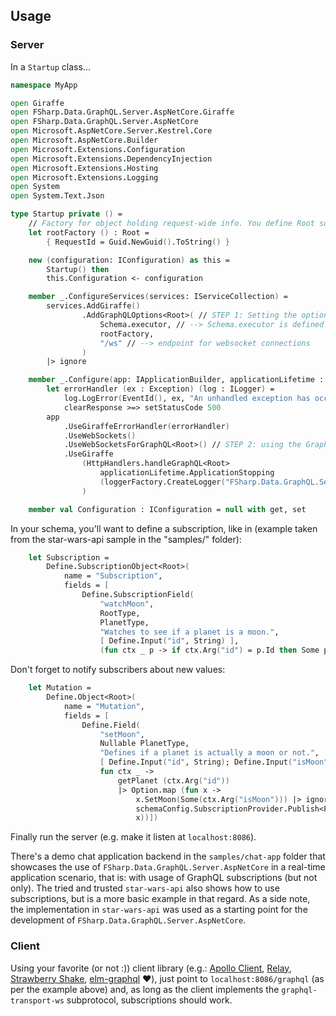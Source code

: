 ## Usage

### Server

In a `Startup` class...
```fsharp
namespace MyApp

open Giraffe
open FSharp.Data.GraphQL.Server.AspNetCore.Giraffe
open FSharp.Data.GraphQL.Server.AspNetCore
open Microsoft.AspNetCore.Server.Kestrel.Core
open Microsoft.AspNetCore.Builder
open Microsoft.Extensions.Configuration
open Microsoft.Extensions.DependencyInjection
open Microsoft.Extensions.Hosting
open Microsoft.Extensions.Logging
open System
open System.Text.Json

type Startup private () =
    // Factory for object holding request-wide info. You define Root somewhere else.
    let rootFactory () : Root =
        { RequestId = Guid.NewGuid().ToString() }

    new (configuration: IConfiguration) as this =
        Startup() then
        this.Configuration <- configuration

    member _.ConfigureServices(services: IServiceCollection) =
        services.AddGiraffe()
                .AddGraphQLOptions<Root>( // STEP 1: Setting the options
                    Schema.executor, // --> Schema.executor is defined by you somewhere else (in another file)
                    rootFactory,
                    "/ws" // --> endpoint for websocket connections
                )
        |> ignore

    member _.Configure(app: IApplicationBuilder, applicationLifetime : IHostApplicationLifetime, loggerFactory : ILoggerFactory) =
        let errorHandler (ex : Exception) (log : ILogger) =
            log.LogError(EventId(), ex, "An unhandled exception has occurred while executing the request.")
            clearResponse >=> setStatusCode 500
        app
            .UseGiraffeErrorHandler(errorHandler)
            .UseWebSockets()
            .UseWebSocketsForGraphQL<Root>() // STEP 2: using the GraphQL websocket middleware
            .UseGiraffe
                (HttpHandlers.handleGraphQL<Root>
                    applicationLifetime.ApplicationStopping
                    (loggerFactory.CreateLogger("FSharp.Data.GraphQL.Server.AspNetCore.HttpHandlers.handleGraphQL"))
                )

    member val Configuration : IConfiguration = null with get, set

```

In your schema, you'll want to define a subscription, like in (example taken from the star-wars-api sample in the "samples/" folder):

```fsharp
    let Subscription =
        Define.SubscriptionObject<Root>(
            name = "Subscription",
            fields = [
                Define.SubscriptionField(
                    "watchMoon",
                    RootType,
                    PlanetType,
                    "Watches to see if a planet is a moon.",
                    [ Define.Input("id", String) ],
                    (fun ctx _ p -> if ctx.Arg("id") = p.Id then Some p else None)) ])
```

Don't forget to notify subscribers about new values:

```fsharp
    let Mutation =
        Define.Object<Root>(
            name = "Mutation",
            fields = [
                Define.Field(
                    "setMoon",
                    Nullable PlanetType,
                    "Defines if a planet is actually a moon or not.",
                    [ Define.Input("id", String); Define.Input("isMoon", Boolean) ],
                    fun ctx _ ->
                        getPlanet (ctx.Arg("id"))
                        |> Option.map (fun x ->
                            x.SetMoon(Some(ctx.Arg("isMoon"))) |> ignore
                            schemaConfig.SubscriptionProvider.Publish<Planet> "watchMoon" x // here you notify the subscribers upon a mutation
                            x))])
```

Finally run the server (e.g. make it listen at `localhost:8086`).

There's a demo chat application backend in the `samples/chat-app` folder that showcases the use of `FSharp.Data.GraphQL.Server.AspNetCore` in a real-time application scenario, that is: with usage of GraphQL subscriptions (but not only).
The tried and trusted `star-wars-api` also shows how to use subscriptions, but is a more basic example in that regard. As a side note, the implementation in `star-wars-api` was used as a starting point for the development of `FSharp.Data.GraphQL.Server.AspNetCore`.

### Client
Using your favorite (or not :)) client library (e.g.: [Apollo Client](https://www.apollographql.com/docs/react/get-started), [Relay](https://relay.dev), [Strawberry Shake](https://chillicream.com/docs/strawberryshake/v13), [elm-graphql](https://github.com/dillonkearns/elm-graphql) ❤️), just point to `localhost:8086/graphql` (as per the example above) and, as long as the client implements the `graphql-transport-ws` subprotocol, subscriptions should work.
